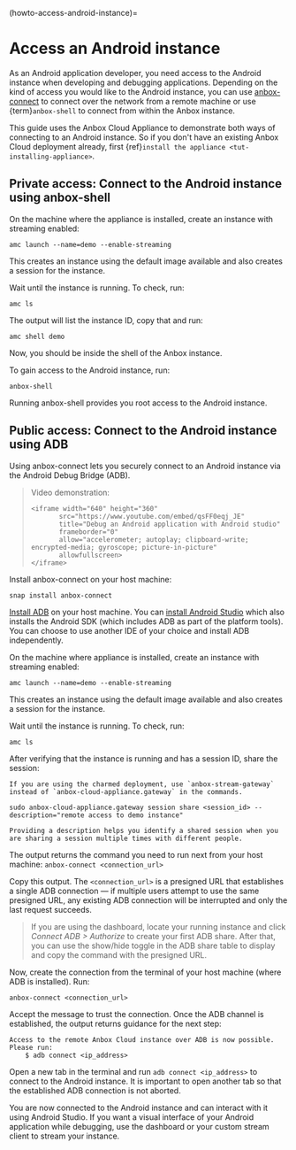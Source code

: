 (howto-access-android-instance)=
# Access an Android instance

As an Android application developer, you need access to the Android instance when developing and debugging applications. Depending on the kind of access you would like to the Android instance, you can use [anbox-connect](https://snapcraft.io/anbox-connect) to connect over the network from a remote machine or use {term}`anbox-shell` to connect from within the Anbox instance.

This guide uses the Anbox Cloud Appliance to demonstrate both ways of connecting to an Android instance. So if you don't have an existing Anbox Cloud deployment already, first {ref}`install the appliance <tut-installing-appliance>`.

## Private access: Connect to the Android instance using anbox-shell

On the machine where the appliance is installed, create an instance with streaming enabled:

    amc launch --name=demo --enable-streaming

This creates an instance using the default image available and also creates a session for the instance.

Wait until the instance is running. To check, run:

    amc ls

The output will list the instance ID, copy that and run:

    amc shell demo

Now, you should be inside the shell of the Anbox instance.

To gain access to the Android instance, run:

    anbox-shell

Running anbox-shell provides you root access to the Android instance.

## Public access: Connect to the Android instance using ADB

Using anbox-connect lets you securely connect to an Android instance via the Android Debug Bridge (ADB).

> Video demonstration:
> ```{raw} html
> <iframe width="640" height="360"
>        src="https://www.youtube.com/embed/qsFF0eqj_JE"
>        title="Debug an Android application with Android studio"
>        frameborder="0"
>        allow="accelerometer; autoplay; clipboard-write; encrypted-media; gyroscope; picture-in-picture"
>        allowfullscreen>
> </iframe>
> ```

Install anbox-connect on your host machine:

    snap install anbox-connect

[Install ADB](https://developer.android.com/studio/releases/platform-tools) on your host machine. You can [install Android Studio](https://developer.android.com/studio) which also installs the Android SDK (which includes ADB as part of the platform tools). You can choose to use another IDE of your choice and install ADB independently.

On the machine where appliance is installed, create an instance with streaming enabled:

    amc launch --name=demo --enable-streaming

This creates an instance using the default image available and also creates a session for the instance.

Wait until the instance is running. To check, run:

    amc ls

After verifying that the instance is running and has a session ID, share the session:

```{note}
If you are using the charmed deployment, use `anbox-stream-gateway` instead of `anbox-cloud-appliance.gateway` in the commands.
```

    sudo anbox-cloud-appliance.gateway session share <session_id> --description="remote access to demo instance"

```{tip}
Providing a description helps you identify a shared session when you are sharing a session multiple times with different people. 
```

The output returns the command you need to run next from your host machine: `anbox-connect <connection_url>`

Copy this output. The `<connection_url>` is a presigned URL that establishes a single ADB connection — if multiple users attempt to use the same presigned URL, any existing ADB connection will be interrupted and only the last request succeeds.

> If you are using the dashboard, locate your running instance and click *Connect ADB > Authorize* to create your first ADB share. After that, you can use the show/hide toggle in the ADB share table to display and copy the command with the presigned URL.

Now, create the connection from the terminal of your host machine (where ADB is installed). Run:

    anbox-connect <connection_url>

Accept the message to trust the connection. Once the ADB channel is established, the output returns guidance for the next step:

    Access to the remote Anbox Cloud instance over ADB is now possible. Please run:
        $ adb connect <ip_address>

Open a new tab in the terminal and run `adb connect <ip_address>` to connect to the Android instance. It is important to open another tab so that the established ADB connection is not aborted.

You are now connected to the Android instance and can interact with it using Android Studio. If you want a visual interface of your Android application while debugging, use the dashboard or your custom stream client to stream your instance.
